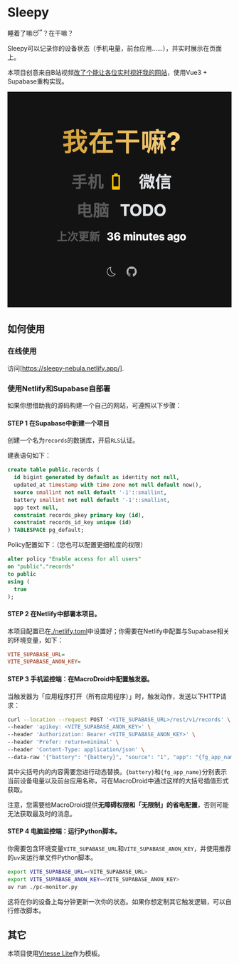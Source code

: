 # Sleepy

睡着了嘛😴？在干嘛？

Sleepy可以记录你的设备状态（手机电量，前台应用……），并实时展示在页面上。

本项目创意来自B站视频[改了个能让各位实时视奸我的网站](https://b23.tv/aHAUFFo)，使用Vue3 + Supabase重构实现。

![Screenshot](./public/Screenshot.png)

## 如何使用

### 在线使用

访问[https://sleepy-nebula.netlify.app/].

### 使用Netlify和Supabase自部署

如果你想借助我的源码构建一个自己的网站，可遵照以下步骤：

#### **STEP 1** 在Supabase中新建一个项目

创建一个名为`records`的数据库，开启`RLS`认证。

建表语句如下：

```sql
create table public.records (
  id bigint generated by default as identity not null,
  updated_at timestamp with time zone not null default now(),
  source smallint not null default '-1'::smallint,
  battery smallint not null default '-1'::smallint,
  app text null,
  constraint records_pkey primary key (id),
  constraint records_id_key unique (id)
) TABLESPACE pg_default;
```

Policy配置如下：（您也可以配置更细粒度的权限）

```sql
alter policy "Enable access for all users"
on "public"."records"
to public
using (
  true
);
```

#### **STEP 2** 在Netlify中部署本项目。

本项目配置已在[./netlify.toml](./netlify.toml)中设置好；你需要在Netlify中配置与Supabase相关的环境变量，如下：

```ini
VITE_SUPABASE_URL=
VITE_SUPABASE_ANON_KEY=
```

#### **STEP 3** 手机监控端：在MacroDroid中配置触发器。

当触发器为「应用程序打开（所有应用程序）」时，触发动作，发送以下HTTP请求：

```bash
curl --location --request POST '<VITE_SUPABASE_URL>/rest/v1/records' \
--header 'apikey: <VITE_SUPABASE_ANON_KEY>' \
--header 'Authorization: Bearer <VITE_SUPABASE_ANON_KEY>' \
--header 'Prefer: return=minimal' \
--header 'Content-Type: application/json' \
--data-raw '{"battery": "{battery}", "source": "1", "app": "{fg_app_name}"}'
```

其中尖括号内的内容需要您进行动态替换。`{battery}`和`{fg_app_name}`分别表示当前设备电量以及前台应用名称，可在MacroDroid中通过这样的大括号插值形式获取。

注意，您需要给MacroDroid提供**无障碍权限和「无限制」的省电配置**，否则可能无法获取最及时的消息。

#### **STEP 4** 电脑监控端：运行Python脚本。

你需要包含环境变量`VITE_SUPABASE_URL`和`VITE_SUPABASE_ANON_KEY`，并使用推荐的`uv`来运行单文件Python脚本。

```bash
export VITE_SUPABASE_URL=<VITE_SUPABASE_URL>
export VITE_SUPABASE_ANON_KEY=<VITE_SUPABASE_ANON_KEY>
uv run ./pc-monitor.py
```

这将在你的设备上每分钟更新一次你的状态。如果你想定制其它触发逻辑，可以自行修改脚本。

## 其它

本项目使用[Vitesse Lite](https://github.com/antfu/vitesse-lite)作为模板。
